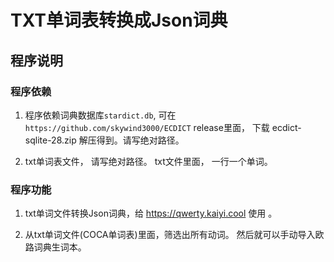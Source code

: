 # TXT单词表转换成Json词典

## 程序说明

### 程序依赖

1. 程序依赖词典数据库`stardict.db`, 可在 `https://github.com/skywind3000/ECDICT` release里面， 下载 ecdict-sqlite-28.zip 解压得到。请写绝对路径。

2. txt单词表文件， 请写绝对路径。 txt文件里面， 一行一个单词。

### 程序功能

1. txt单词文件转换Json词典，给 https://qwerty.kaiyi.cool 使用 。

2. 从txt单词文件(COCA单词表)里面，筛选出所有动词。 然后就可以手动导入欧路词典生词本。


